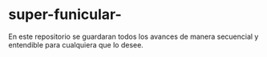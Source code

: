 # super-funicular-
En este repositorio se guardaran todos los avances de manera secuencial y entendible para cualquiera que lo desee.
